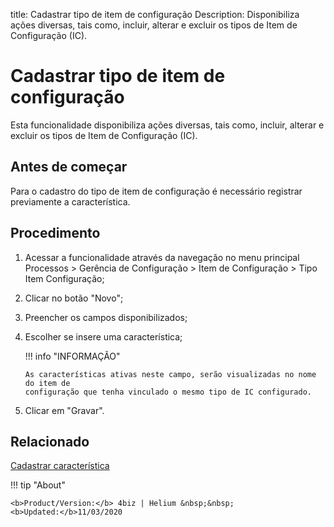 title: Cadastrar tipo de item de configuração
Description: Disponibiliza ações diversas, tais como, incluir, alterar e excluir os tipos de Item de Configuração (IC).
# Cadastrar tipo de item de configuração

Esta funcionalidade disponibiliza ações diversas, tais como, incluir, alterar e
excluir os tipos de Item de Configuração (IC).

Antes de começar
----------------

Para o cadastro do tipo de item de configuração é necessário registrar
previamente a característica.

Procedimento
------------

1.  Acessar a funcionalidade através da navegação no menu principal Processos \>
    Gerência de Configuração \> Item de Configuração \> Tipo Item Configuração;

2.  Clicar no botão "Novo";

3.  Preencher os campos disponibilizados;

4.  Escolher se insere uma característica;

    !!! info "INFORMAÇÃO"
    
        As características ativas neste campo, serão visualizadas no nome do item de 
        configuração que tenha vinculado o mesmo tipo de IC configurado.

5.  Clicar em "Gravar".


Relacionado
----------

[Cadastrar característica](/pt-br/4biz-helium/processes/configuration/configuration/register-characteristics.html)

!!! tip "About"

    <b>Product/Version:</b> 4biz | Helium &nbsp;&nbsp;
    <b>Updated:</b>11/03/2020
